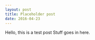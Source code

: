 ```yaml
---
layout: post
title: Placeholder post
date: 2016-04-23
---
```


Hello, this is a test post
Stuff goes in here.
